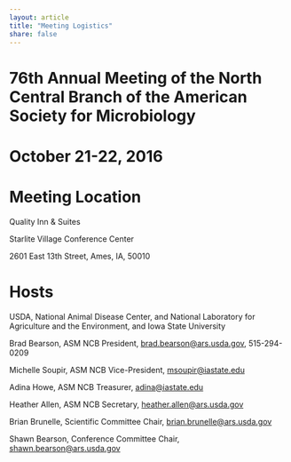 ```yaml
---
layout: article
title: "Meeting Logistics"
share: false
---
```


# 76th Annual Meeting of the North Central Branch of the American Society for Microbiology

# October 21-22, 2016

# Meeting Location
Quality Inn & Suites 

Starlite Village Conference Center

2601 East 13th Street, Ames, IA, 50010

# Hosts 
USDA, National Animal Disease Center, and National Laboratory for Agriculture and the Environment, and Iowa State University

Brad Bearson, ASM NCB President, brad.bearson@ars.usda.gov, 515-294-0209

Michelle Soupir, ASM NCB Vice-President, msoupir@iastate.edu

Adina Howe, ASM NCB Treasurer, adina@iastate.edu

Heather Allen, ASM NCB Secretary, heather.allen@ars.usda.gov

Brian Brunelle, Scientific Committee Chair, brian.brunelle@ars.usda.gov

Shawn Bearson, Conference Committee Chair, shawn.bearson@ars.usda.gov







